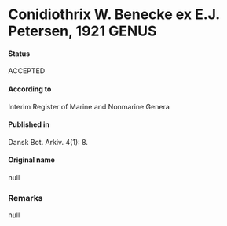 # Conidiothrix W. Benecke ex E.J. Petersen, 1921 GENUS

#### Status
ACCEPTED

#### According to
Interim Register of Marine and Nonmarine Genera

#### Published in
Dansk Bot. Arkiv. 4(1): 8.

#### Original name
null

### Remarks
null